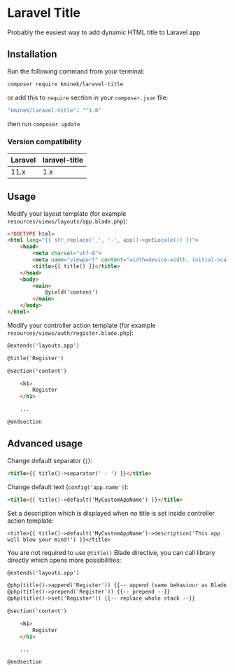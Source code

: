 # Laravel Title

Probably the easiest way to add dynamic HTML title to Laravel app

## Installation

Run the following command from your terminal:

```bash
composer require kminek/laravel-title
```

or add this to `require` section in your `composer.json` file:

```bash
"kminek/laravel-title": "^1.0"
```

then run `composer update`

### Version compatibility

 Laravel | laravel-title
:--------|:-------------
 11.x    | 1.x

## Usage

Modify your layout template (for example `resources/views/layouts/app.blade.php`):

```html
<!DOCTYPE html>
<html lang="{{ str_replace('_', '-', app()->getLocale()) }}">
    <head>
        <meta charset="utf-8">
        <meta name="viewport" content="width=device-width, initial-scale=1">
        <title>{{ title() }}</title>
    </head>
    <body>
        <main>
            @yield('content')
        </main>
    </body>
</html>
```

Modify your controller action template (for example `resources/views/auth/register.blade.php`):

```html
@extends('layouts.app')

@title('Register')

@section('content')

    <h1>
        Register
    </h1>

    ...

@endsection
```

## Advanced usage

Change default separator (` | `):

```html
<title>{{ title()->separator(' - ') }}</title>
```

Change default text (`config('app.name')`):

```html
<title>{{ title()->default('MyCustomAppName') }}</title>
```

Set a description which is displayed when no title is set inside
controller action template:

```
<title>{{ title()->default('MyCustomAppName')->description('This app will blow your mind!') }}</title>
```

You are not required to use `@title()` Blade directive, you can call
library directly which opens more possibilities:

```html
@extends('layouts.app')

@php(title()->append('Register')) {{-- append (same behaviour as Blade directive) --}}
@php(title()->prepend('Register')) {{-- prepend --}}
@php(title()->set('Register')) {{-- replace whole stack --}}

@section('content')

    <h1>
        Register
    </h1>

    ...

@endsection
```

